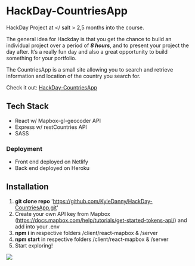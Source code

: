 # HackDay-CountriesApp

HackDay Project at </ salt > 2,5 months into the course.

The general idea for Hackday is that you get the chance to build an individual project over a period of **_8 hours_**, and to present your project the day after. It’s a really fun day and also a great opportunity to build something for your portfolio. 

The CountriesApp is a small site allowing you to search and retrieve information and location of the country you search for. 

Check it out: [HackDay-CountriesApp](https://countries-mapbox-app.netlify.app/)

## Tech Stack 
* React w/ Mapbox-gl-geocoder API
* Express w/ restCountries API
* SASS

### Deployment
* Front end deployed on Netlify
* Back end deployed on Heroku 

## Installation 
1. __git clone repo__ 'https://github.com/KyleDanny/HackDay-CountriesApp.git'
2. Create your own API key from Mapbox (https://docs.mapbox.com/help/tutorials/get-started-tokens-api/) and add into your .env
3. __npm i__ in respective folders /client/react-mapbox & /server
4. __npm start__ in respective folders /client/react-mapbox & /server
5. Start exploring!

![](countries-app.gif)
